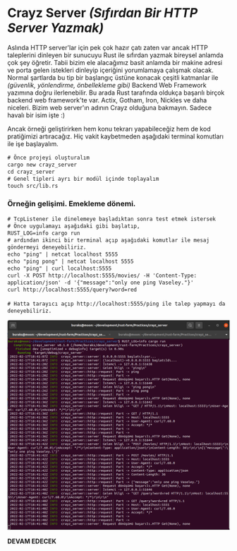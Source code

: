 # Crayz Server _(Sıfırdan Bir HTTP Server Yazmak)_

Aslında HTTP server'lar için pek çok hazır çatı zaten var ancak HTTP taleplerini dinleyen bir sunucuyu Rust ile sıfırdan yazmak bireysel anlamda çok şey öğretir. Tabii bizim ele alacağımız basit anlamda bir makine adresi ve porta gelen istekleri dinleyip içeriğini yorumlamaya çalışmak olacak. Normal şartlarda bu tip bir başlangıç üstüne konacak çeşitli katmanlar ile _(güvenlik, yönlendirme, önbellekleme gibi)_ Backend Web Framework yazımına doğru ilerlenebilir. Bu arada Rust tarafında oldukça başarılı birçok backend web framework'te var. Actix, Gotham, Iron, Nickles ve daha niceleri. Bizim web server'ın adının Crayz olduğuna bakmayın. Sadece havalı bir isim işte :)

Ancak örneği geliştirirken hem konu tekrarı yapabileceğiz hem de kod pratiğimizi artıracağız. Hiç vakit kaybetmeden aşağıdaki terminal komutları ile işe başlayalım.

```shell
# Önce projeyi oluşturalım
cargo new crayz_server
cd crayz_server
# Genel tipleri ayrı bir modül içinde toplayalım
touch src/lib.rs
```

### Örneğin gelişimi. Emekleme dönemi.

```shell
# TcpListener ile dinelemeye başladıktan sonra test etmek istersek
# Önce uygulamayı aşağıdaki gibi başlatıp,
RUST_LOG=info cargo run
# ardından ikinci bir terminal açıp aşağıdaki komutlar ile mesaj göndermeyi deneyebiliriz.
echo "ping" | netcat localhost 5555
echo "ping pong" | netcat localhost 5555
echo "ping" | curl localhost:5555
curl -X POST http://localhost:5555/movies/ -H 'Content-Type: application/json' -d '{"message":"only one ping Vaseley."}'
curl http://localhost:5555/query?word=red

# Hatta tarayıcı açıp http://localhost:5555/ping ile talep yapmayı da deneyebiliriz.
```

![../images/crayz_server_1.png](../images/crayz_server_1.png)

__DEVAM EDECEK__